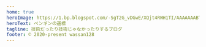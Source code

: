 ```yaml
---
home: true
heroImage: https://1.bp.blogspot.com/-SgT2G_vDGwE/XQjt4RWH1TI/AAAAAAABTNc/0He0eUi8-7QAd0RDvxWGA1MBzphu9hvsgCLcBGAs/s450/animal_chara_computer_penguin.png
heroText: ペンギンの道標
tagline: 技術だったり技術じゃなかったりするブログ
footer: © 2020-present wassan128
---
```

